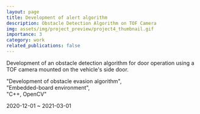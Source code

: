 ```yaml
---
layout: page
title: Development of alert algorithm
description: Obstacle Detection Algorithm on TOF Camera
img: assets/img/project_preview/project4_thumbnail.gif
importance: 3
category: work
related_publications: false
---
```


Development of an obstacle detection algorithm for door operation using a TOF camera mounted on the vehicle's side door.  
  
"Development of obstacle evasion algorithm",  
"Embedded-board environment",  
"C++, OpenCV"  
  
2020-12-01 ~ 2021-03-01  
